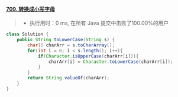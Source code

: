 #### [709. 转换成小写字母](https://leetcode-cn.com/problems/to-lower-case/)

> - 执行用时：0 ms, 在所有 Java 提交中击败了100.00%的用户

```java
class Solution {
    public String toLowerCase(String s) {
        char[] charArr = s.toCharArray();
        for(int i = 0; i < s.length(); i++){
            if(Character.isUpperCase(charArr[i])){
                charArr[i] = Character.toLowerCase(charArr[i]);
            }
        }
        return String.valueOf(charArr);
    }
}
```

